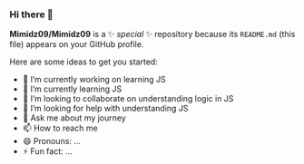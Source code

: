 ### Hi there 👋

**Mimidz09/Mimidz09** is a ✨ _special_ ✨ repository because its `README.md` (this file) appears on your GitHub profile.

Here are some ideas to get you started:

- 🔭 I’m currently working on learning JS
- 🌱 I’m currently learning JS
- 👯 I’m looking to collaborate on understanding logic in JS
- 🤔 I’m looking for help with understanding JS
- 💬 Ask me about my journey
- 📫 How to reach me 
- 😄 Pronouns: ...
- ⚡ Fun fact: ...
